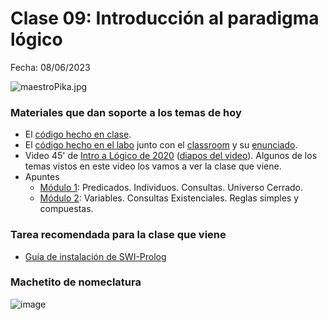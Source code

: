 # Clase 09: Introducción al paradigma lógico

Fecha: 08/06/2023

![maestroPika.jpg](../2021/assets/maestroPika.jpg)

### Materiales que dan soporte a los temas de hoy

* El [código hecho en clase](https://github.com/pdepjm/2023-l-claseIntroLogico/blob/main/programa.pl).
* El [código hecho en el labo](https://github.com/pdepjm/2023-l-avatar-dlopezalvas/blob/main/programa.pl) junto con el [classroom](https://bit.ly/introLogicoJM) y su [enunciado](https://docs.google.com/document/u/1/d/e/2PACX-1vSAe-tcJuNoY-lB_IFDT6qa0_oOYAle7iCAB68fmFYg_dnB3T5NrkUIlBn0pTnB_dMPHvW5AV_vUojq/pub).
* Video 45' de [Intro a Lógico de 2020](https://www.youtube.com/watch?v=4M-lzIOhVbI) ([diapos del video](https://docs.google.com/presentation/d/e/2PACX-1vRJTUxGna0bJtzyxfiy7_07z4wlMRMGbWWmcfdLE5b01Hn2Ez1vRIW3K67avTRlNJNOEEghY9ZnkM2k/pub?start=false&loop=false&delayms=3000&slide=id.p)). Algunos de los temas vistos en este video los vamos a ver la clase que viene.
* Apuntes 	
  * [Módulo 1](https://drive.google.com/open?id=1fTYHcILOkEsfTW5DOcghDSau3pQ6Q2AXlM0iwkB5L4E): Predicados. Individuos. Consultas. Universo Cerrado. 
  * [Módulo 2](https://drive.google.com/open?id=1YDsnBkCOz3bXR3dwvyMcSV9Ui0ATP5fojDwvmu6Rqss): Variables. Consultas Existenciales. Reglas simples y compuestas.

### Tarea recomendada para la clase que viene
* [Guía de instalación de SWI-Prolog](https://github.com/pdep-utn/enunciados-miercoles-noche/blob/master/pages/prolog/entorno.md)

### Machetito de nomeclatura
![image](https://github.com/pdepjm/bitacoras/assets/48812037/d6453202-46d9-4370-8bd7-71f5a31bedeb)

